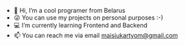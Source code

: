 - 👋 Hi, I’m a cool programer from Belarus 
- 😜 You can use my projects on personal purposes :-)
- 💻 I’m currently learning Frontend and Backend
- 📫 You can reach me via email maisiukartyom@gmail.com

<!---
maisiukartyom/maisiukartyom is a ✨ special ✨ repository because its `README.md` (this file) appears on your GitHub profile.
You can click the Preview link to take a look at your changes.
--->
